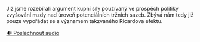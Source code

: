 
Již jsme rozebírali argument kupní síly používaný ve prospěch politiky zvyšování mzdy nad úroveň potenciálních tržních sazeb. Zbývá nám tedy již pouze vypořádat se s významem takzvaného Ricardova efektu.

[🔊 Poslechnout audio](/data/7-paragraphs/audio/chapter_153/para_006-Ji-jsme-rozebrali-argument-kupn-sly-pouvan.mp3)
